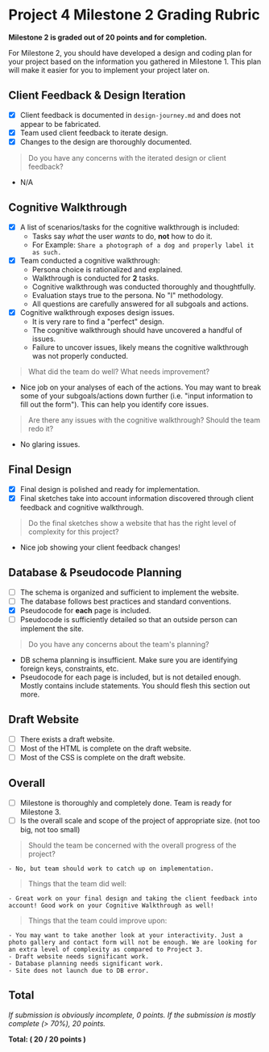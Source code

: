 # Project 4 Milestone 2 Grading Rubric

**Milestone 2 is graded out of 20 points and for completion.**

For Milestone 2, you should have developed a design and coding plan for your project based on the information you gathered in Milestone 1. This plan will make it easier for you to implement your project later on.


## Client Feedback & Design Iteration
- [x] Client feedback is documented in `design-journey.md` and does not appear to be fabricated.
- [x] Team used client feedback to iterate design.
- [x] Changes to the design are thoroughly documented.

> Do you have any concerns with the iterated design or client feedback?

  - N/A

## Cognitive Walkthrough
- [x] A list of scenarios/tasks for the cognitive walkthrough is included:
  - Tasks say _what_ the user _wants_ to do, **not** how to do it.
  - For Example: `Share a photograph of a dog and properly label it as such.`
- [x] Team conducted a cognitive walkthrough:
  - Persona choice is rationalized and explained.
  - Walkthrough is conducted for **2** tasks.
  - Cognitive walkthrough was conducted thoroughly and thoughtfully.
  - Evaluation stays true to the persona. No "I" methodology.
  - All questions are carefully answered for all subgoals and actions.
- [x] Cognitive walkthrough exposes design issues.
  - It is very rare to find a "perfect" design.
  - The cognitive walkthrough should have uncovered a handful of issues.
  - Failure to uncover issues, likely means the cognitive walkthrough was not properly conducted.

> What did the team do well? What needs improvement?

  - Nice job on your analyses of each of the actions. You may want to break some of your subgoals/actions down further (i.e. "input information to fill out the form"). This can help you identify core issues.


> Are there any issues with the cognitive walkthrough? Should the team redo it?

  - No glaring issues.


## Final Design
- [x] Final design is polished and ready for implementation.
- [x] Final sketches take into account information discovered through client feedback and cognitive walkthrough.

> Do the final sketches show a website that has the right level of complexity for this project?

  - Nice job showing your client feedback changes!

## Database & Pseudocode Planning
- [ ] The schema is organized and sufficient to implement the website.
- [ ] The database follows best practices and standard conventions.
- [x] Pseudocode for **each** page is included.
- [ ] Pseudocode is sufficiently detailed so that an outside person can implement the site.

> Do you have any concerns about the team's planning?

  - DB schema planning is insufficient. Make sure you are identifying foreign keys, constraints, etc.
  - Pseudocode for each page is included, but is not detailed enough. Mostly contains include statements. You should flesh this section out more.


## Draft Website
- [ ] There exists a draft website.
- [ ] Most of the HTML is complete on the draft website.
- [ ] Most of the CSS is complete on the draft website.

## Overall

- [ ] Milestone is thoroughly and completely done. Team is ready for Milestone 3.
- [ ] Is the overall scale and scope of the project of appropriate size. (not too big, not too small)

> Should the team be concerned with the overall progress of the project?

    - No, but team should work to catch up on implementation.

> Things that the team did well:

    - Great work on your final design and taking the client feedback into account! Good work on your Cognitive Walkthrough as well!


> Things that the team could improve upon:

    - You may want to take another look at your interactivity. Just a photo gallery and contact form will not be enough. We are looking for an extra level of complexity as compared to Project 3.
    - Draft website needs significant work.
    - Database planning needs significant work.
    - Site does not launch due to DB error.


## Total

_If submission is obviously incomplete, 0 points. If the submission is mostly complete (> 70%), 20 points._

**Total: ( 20 / 20 points )**
